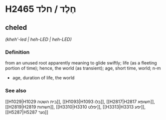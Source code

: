 # H2465 חֶלֶד / חלד

## cheled

_(kheh'-led | heh-LED | heh-LED)_

### Definition

from an unused root apparently meaning to glide swiftly; life (as a fleeting portion of time); hence, the world (as transient); age, short time, world; n-m

- age, duration of life, the world

### See also

[[H1029|H1029 בית השטה]], [[H1093|H1093 בלו]], [[H2817|H2817 חשופא]], [[H2819|H2819 חשחות]], [[H3310|H3310 יפלט]], [[H3313|H3313 יפע]], [[H5287|H5287 נער]]
